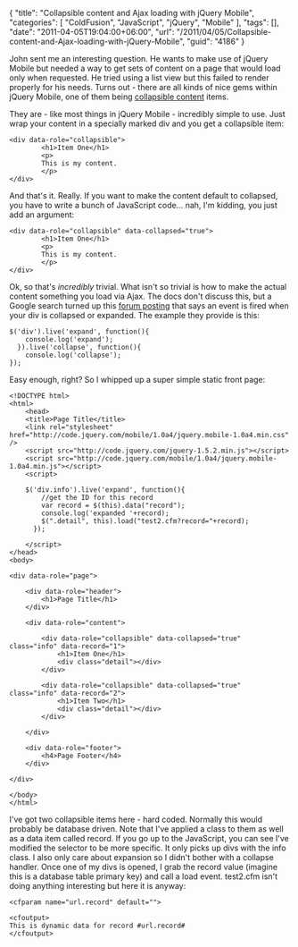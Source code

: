 {
	"title": "Collapsible content and Ajax loading with jQuery Mobile",
	"categories": [
		"ColdFusion",
		"JavaScript",
		"jQuery",
		"Mobile"
	],
	"tags": [],
	"date": "2011-04-05T19:04:00+06:00",
	"url": "/2011/04/05/Collapsible-content-and-Ajax-loading-with-jQuery-Mobile",
	"guid": "4186"
}

John sent me an interesting question. He wants to make use of jQuery Mobile but needed a way to get sets of content on a page that would load only when requested. He tried using a list view but this failed to render properly for his needs. Turns out - there are all kinds of nice gems within jQuery Mobile, one of them being <a href="http://jquerymobile.com/demos/1.0a4/#docs/content/content-collapsible.html">collapsible content</a> items. 
<p>
<!--more-->
<p>

They are - like most things in jQuery Mobile - incredibly simple to use. Just wrap your content in a specially marked div and you get a collapsible item:

<p>

<pre><code class="language-markup">&lt;div data-role="collapsible"&gt;   
    	&lt;h1&gt;Item One&lt;/h1&gt;
    	&lt;p&gt;
    	This is my content.
    	&lt;/p&gt;
&lt;/div&gt;
</code></pre>

<p>

And that's it. Really. If you want to make the content default to collapsed, you have to write a bunch of JavaScript code... nah, I'm kidding, you just add an argument:

<p>

<pre><code class="language-markup">&lt;div data-role="collapsible" data-collapsed="true"&gt;   
    	&lt;h1&gt;Item One&lt;/h1&gt;
    	&lt;p&gt;
    	This is my content.
    	&lt;/p&gt;
&lt;/div&gt;
</code></pre>

<p>

Ok, so that's <i>incredibly</i> trivial. What isn't so trivial is how to make the actual content something you load via Ajax. The docs don't discuss this, but a Google search turned up this <a href="http://forum.jquery.com/topic/collapsible-content-on-click-events">forum posting</a> that says an event is fired when your div is collapsed or expanded. The example they provide is this:

<p>

<pre><code class="language-javascript">$('div').live('expand', function(){
    console.log('expand');
  }).live('collapse', function(){
    console.log('collapse');
});
</code></pre>

<p>

Easy enough, right? So I whipped up a super simple static front page:

<p>

<pre><code class="language-markup">&lt;!DOCTYPE html&gt; 
&lt;html&gt; 
	&lt;head&gt; 
	&lt;title&gt;Page Title&lt;/title&gt; 
	&lt;link rel="stylesheet" href="http://code.jquery.com/mobile/1.0a4/jquery.mobile-1.0a4.min.css" /&gt;
	&lt;script src="http://code.jquery.com/jquery-1.5.2.min.js"&gt;&lt;/script&gt;
	&lt;script src="http://code.jquery.com/mobile/1.0a4/jquery.mobile-1.0a4.min.js"&gt;&lt;/script&gt;
	&lt;script&gt;

	$('div.info').live('expand', function(){
		//get the ID for this record
		var record = $(this).data("record");
	    console.log('expanded '+record);
		$(".detail", this).load("test2.cfm?record="+record);
	  });

	&lt;/script&gt;
&lt;/head&gt; 
&lt;body&gt; 

&lt;div data-role="page"&gt;

	&lt;div data-role="header"&gt;
		&lt;h1&gt;Page Title&lt;/h1&gt;
	&lt;/div&gt;

	&lt;div data-role="content"&gt;	

		&lt;div data-role="collapsible" data-collapsed="true" class="info" data-record="1"&gt;   
	    	&lt;h1&gt;Item One&lt;/h1&gt;
			&lt;div class="detail"&gt;&lt;/div&gt;   
	    &lt;/div&gt;

		&lt;div data-role="collapsible" data-collapsed="true" class="info" data-record="2"&gt;    
	    	&lt;h1&gt;Item Two&lt;/h1&gt;    
			&lt;div class="detail"&gt;&lt;/div&gt;  
	    &lt;/div&gt;
	
	&lt;/div&gt;

	&lt;div data-role="footer"&gt;
		&lt;h4&gt;Page Footer&lt;/h4&gt;
	&lt;/div&gt;

&lt;/div&gt;

&lt;/body&gt;
&lt;/html&gt;
</code></pre>

<p>

I've got two collapsible items here - hard coded. Normally this would probably be database driven. Note that I've applied a class to them as well as a data item called record. If you go up to the JavaScript, you can see I've modified the selector to be more specific. It only picks up divs with the info class. I also only care about expansion so I didn't bother with a collapse handler. Once one of my divs is opened, I grab the record value (imagine this is a database table primary key) and call a load event. test2.cfm isn't doing anything interesting but here it is anyway:

<p>

<pre><code class="language-markup">&lt;cfparam name="url.record" default=""&gt;

&lt;cfoutput&gt;
This is dynamic data for record #url.record#
&lt;/cfoutput&gt;
</code></pre>


